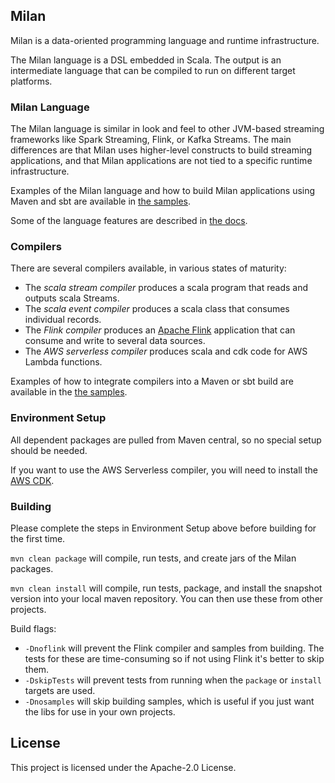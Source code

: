 ## Milan

Milan is a data-oriented programming language and runtime infrastructure.

The Milan language is a DSL embedded in Scala.
The output is an intermediate language that can be compiled to run on different target platforms.

### Milan Language
The Milan language is similar in look and feel to other JVM-based streaming frameworks like Spark Streaming, Flink, or Kafka Streams. The main differences are that Milan uses higher-level constructs to build streaming applications, and that Milan applications are not tied to a specific runtime infrastructure.

Examples of the Milan language and how to build Milan applications using Maven and sbt are available in [the samples](milan/milan-samples/README.md).

Some of the language features are described in [the docs](doc).

### Compilers
There are several compilers available, in various states of maturity:
* The *scala stream compiler* produces a scala program that reads and outputs scala Streams.
* The *scala event compiler* produces a scala class that consumes individual records.
* The *Flink compiler* produces an [Apache Flink](https://flink.apache.org) application that can consume and write to several data sources.
* The *AWS serverless compiler* produces scala and cdk code for AWS Lambda functions.

Examples of how to integrate compilers into a Maven or sbt build are available in the [the samples](milan/milan-samples/README.md).

### Environment Setup
All dependent packages are pulled from Maven central, so no special setup should be needed.

If you want to use the AWS Serverless compiler, you will need to install the [AWS CDK](https://www.google.com/url?sa=t&rct=j&q=&esrc=s&source=web&cd=&cad=rja&uact=8&ved=2ahUKEwiN5qm30Mz1AhVKi1wKHf1yCBIQFnoECAkQAQ&url=https%3A%2F%2Faws.amazon.com%2Fcdk%2F&usg=AOvVaw2tPZlF03QH3o_EKwTkN7cO).

### Building
Please complete the steps in Environment Setup above before building for the first time.

`mvn clean package` will compile, run tests, and create jars of the Milan packages.

`mvn clean install` will compile, run tests, package, and install the snapshot version into your local maven repository.
You can then use these from other projects.

Build flags:
* `-Dnoflink` will prevent the Flink compiler and samples from building.
  The tests for these are time-consuming so if not using Flink it's better to skip them.
* `-DskipTests` will prevent tests from running when the `package` or `install` targets are used.
* `-Dnosamples` will skip building samples, which is useful if you just want the libs for use in your own projects.

## License

This project is licensed under the Apache-2.0 License.

